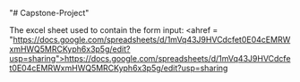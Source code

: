 "# Capstone-Project" 


The excel sheet used to contain the form input: <ahref = "https://docs.google.com/spreadsheets/d/1mVq43J9HVCdcfet0E04cEMRWxmHWQ5MRCKyph6x3p5g/edit?usp=sharing">https://docs.google.com/spreadsheets/d/1mVq43J9HVCdcfet0E04cEMRWxmHWQ5MRCKyph6x3p5g/edit?usp=sharing </href>

